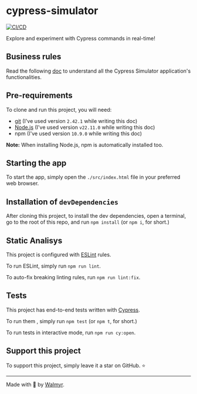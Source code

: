 # cypress-simulator

[![CI/CD](https://github.com/wlsf82/cypress-simulator/actions/workflows/cicd.yml/badge.svg)](https://github.com/wlsf82/cypress-simulator/actions)

Explore and experiment with Cypress commands in real-time!

## Business rules

Read the following [doc](./docs/REQUIREMENTS.md) to understand all the Cypress Simulator application's functionalities.

## Pre-requirements

To clone and run this project, you will need:

- [git](https://git-scm.com/downloads) (I've used version `2.42.1` while writing this doc)
- [Node.js](https://nodejs.org/en/) (I've used version `v22.11.0` while writing this doc)
- npm (I've used version `10.9.0` while writing this doc)

**Note:** When installing Node.js, npm is automatically installed too.

## Starting the app

To start the app, simply open the `./src/index.html` file in your preferred web browser.

## Installation of `devDependencies`

After cloning this project, to install the dev dependencies, open a terminal, go to the root of this repo, and run `npm install` (or `npm i`, for short.)

## Static Analisys

This project is configured with [ESLint](https://eslint.org/) rules.

To run ESLint, simply run `npm run lint`.

To auto-fix breaking linting rules, run `npm run lint:fix`.

## Tests

This project has end-to-end tests written with [Cypress](https://cypress.io/).

To run them , simply run `npm test` (or `npm t`, for short.)

To run tests in interactive mode, run `npm run cy:open`.

## Support this project

To support this project, simply leave it a star on GitHub. ⭐

___

Made with 🩵 by [Walmyr](https://walmyr.dev).
